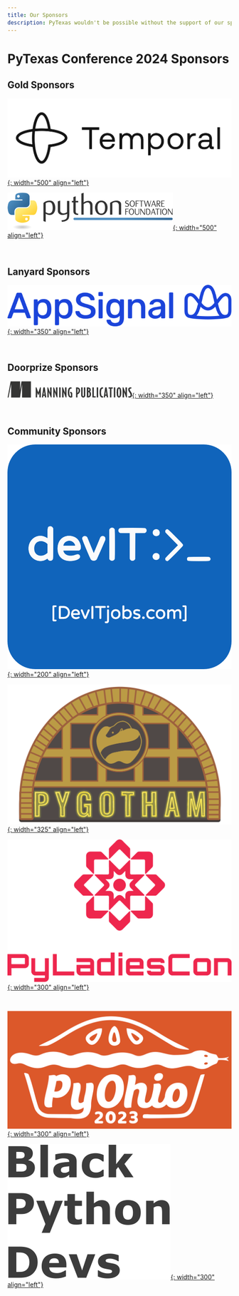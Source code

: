 ```yaml
---
title: Our Sponsors
description: PyTexas wouldn't be possible without the support of our sponsors. Be sure to check them out!
---
```


# PyTexas Conference 2024 Sponsors

## Gold Sponsors

[![Temporal Technologies Sponsor Logo](../assets/images/sponsors/temporal.png){: width="500" align="left"}](https://temporal.io)

[![Python Software Foundation Sponsor Logo](../assets/images/sponsors/psf.png){: width="500" align="left"}](https://python.org)

<br clear=all>

## Lanyard Sponsors

[![AppSignal Sponsor Logo](../assets/images/sponsors/appsignal.svg){: width="350" align="left"}](https://www.appsignal.com/)

<br clear=all>

## Doorprize Sponsors

[![Manning Publications Sponsor Logo](../assets/images/sponsors/Manning_logo.png){: width="350" align="left"}](https://www.manning.com/)

<br clear=all>

## Community Sponsors

[![DevIT US Sponsor Logo](../assets/images/sponsors/devitus-square2.png){: width="200" align="left"}](https://devitjobs.com/jobs/python/all/all)

[![PyGotham Logo](../assets/images/sponsors/PyGotham.png){: width="325" align="left"}](https://2023.pygotham.tv/)

[![PyLadies 2023 Conference Logo](../assets/images/sponsors/pyladies-logo-vertical.png){: width="300" align="left"}](https://conference.pyladies.com/index.html)

<br clear=all>

[![PyOhio 2023 Conference Logo](../assets/images/sponsors/pyohio.png){: width="300" align="left"}](https://www.pyohio.org/2023/)

[![Black Python Devs](../assets/images/sponsors/black_python_devs.svg){: width="300" align="left"}](https://blackpythondevs.github.io/)
